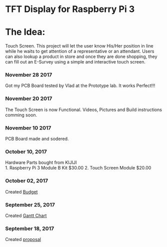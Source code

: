 TFT Display for Raspberry Pi 3
===============================

The Idea:
=========

Touch Screen. This project will let the user know His/Her position in line while he waits to get attention of a representative or an attendant.
Users can also lookup a product in store and once they are done shopping, they can fill out an E-Survey using a simple and interactive touch screen.

### November 28 2017
Got my PCB Board tested by Vlad at the Prototype lab. It works Perfect!!!
### November 20 2017
The Touch Screen is now Functional. Videos, Pictures and Build instructions comming soon.
### November 10 2017
PCB Board made and sodered.
### October 10, 2017
Hardware Parts bought from KIJIJI  
            1. Raspberry Pi 3 Module B Kit  $30.00
            2. Touch Screen Module  $20.00
### October 02, 2017
Created [Budget](https://github.com/SaqibJaweed/Help-Line/blob/master/Budget.docx)
### September 25, 2017
Created [Gantt Chart](https://github.com/SaqibJaweed/Help-Line/blob/master/Gantt%20Chart.docx)
### September 18, 2017
Created [proposal](https://www.google.com/)
